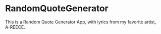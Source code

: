 # RandomQuoteGenerator
This is a Random Quote Generator App, with lyrics from my favorite artist, A-REECE.
